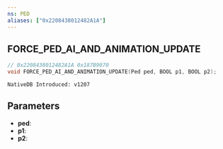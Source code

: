 ```yaml
---
ns: PED
aliases: ["0x2208438012482A1A"]
---
```

## FORCE_PED_AI_AND_ANIMATION_UPDATE

```c
// 0x2208438012482A1A 0x187B9070
void FORCE_PED_AI_AND_ANIMATION_UPDATE(Ped ped, BOOL p1, BOOL p2);
```

```
NativeDB Introduced: v1207
```

## Parameters
* **ped**:
* **p1**:
* **p2**:
